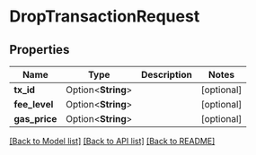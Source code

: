 # DropTransactionRequest

## Properties

Name | Type | Description | Notes
------------ | ------------- | ------------- | -------------
**tx_id** | Option<**String**> |  | [optional]
**fee_level** | Option<**String**> |  | [optional]
**gas_price** | Option<**String**> |  | [optional]

[[Back to Model list]](../README.md#documentation-for-models) [[Back to API list]](../README.md#documentation-for-api-endpoints) [[Back to README]](../README.md)


